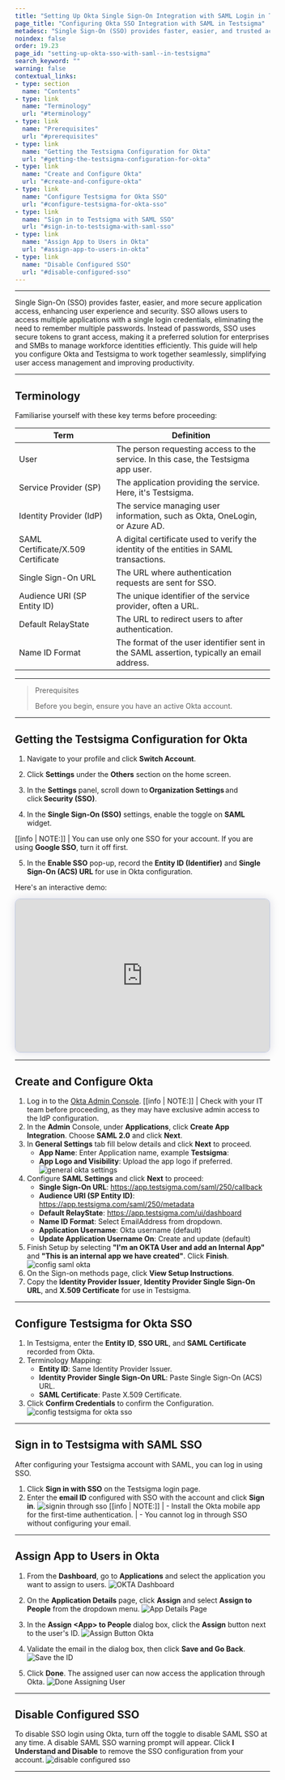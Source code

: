 ```yaml
---
title: "Setting Up Okta Single Sign-On Integration with SAML Login in Testsigma"
page_title: "Configuring Okta SSO Integration with SAML in Testsigma"
metadesc: "Single Sign-On (SSO) provides faster, easier, and trusted access to applications. Learn how to set up Single Sign-On (SSO) with SAML login easily in Testsigma."
noindex: false
order: 19.23
page_id: "setting-up-okta-sso-with-saml--in-testsigma"
search_keyword: ""
warning: false
contextual_links:
- type: section
  name: "Contents"
- type: link
  name: "Terminology"
  url: "#terminology"
- type: link
  name: "Prerequisites"
  url: "#prerequisites"
- type: link
  name: "Getting the Testsigma Configuration for Okta"
  url: "#getting-the-testsigma-configuration-for-okta"
- type: link
  name: "Create and Configure Okta"
  url: "#create-and-configure-okta"
- type: link
  name: "Configure Testsigma for Okta SSO"
  url: "#configure-testsigma-for-okta-sso"
- type: link
  name: "Sign in to Testsigma with SAML SSO"
  url: "#sign-in-to-testsigma-with-saml-sso"
- type: link
  name: "Assign App to Users in Okta"
  url: "#assign-app-to-users-in-okta"
- type: link
  name: "Disable Configured SSO"
  url: "#disable-configured-sso"
---
```


---

Single Sign-On (SSO) provides faster, easier, and more secure application access, enhancing user experience and security. SSO allows users to access multiple applications with a single login credentials, eliminating the need to remember multiple passwords. Instead of passwords, SSO uses secure tokens to grant access, making it a preferred solution for enterprises and SMBs to manage workforce identities efficiently. This guide will help you configure Okta and Testsigma to work together seamlessly, simplifying user access management and improving productivity.

---

## **Terminology**

Familiarise yourself with these key terms before proceeding:

| Term                             | Definition                                                                          |
|----------------------------------|-------------------------------------------------------------------------------------|
| User                             | The person requesting access to the service. In this case, the Testsigma app user.   |
| Service Provider (SP)            | The application providing the service. Here, it's Testsigma.                        |
| Identity Provider (IdP)          | The service managing user information, such as Okta, OneLogin, or Azure AD.         |
| SAML Certificate/X.509 Certificate | A digital certificate used to verify the identity of the entities in SAML transactions. |
| Single Sign-On URL               | The URL where authentication requests are sent for SSO.                             |
| Audience URI (SP Entity ID)      | The unique identifier of the service provider, often a URL.                         |
| Default RelayState               | The URL to redirect users to after authentication.                                  |
| Name ID Format                   | The format of the user identifier sent in the SAML assertion, typically an email address. |

---

> <p id="prerequisites">Prerequisites</p>
>
> Before you begin, ensure you have an active Okta account.

---

## **Getting the Testsigma Configuration for Okta**

1. Navigate to your profile and click **Switch Account**.

2. Click **Settings** under the **Others** section on the home screen.

3. In the **Settings** panel, scroll down to **Organization Settings** and click **Security (SSO)**.

4. In the **Single Sign-On (SSO)** settings, enable the toggle on **SAML** widget. 
   
[[info | NOTE:]]
| You can use only one SSO for your account. If you are using **Google SSO**, turn it off first.

5. In the **Enable SSO** pop-up, record the **Entity ID (Identifier)** and **Single Sign-On (ACS) URL** for use in Okta configuration. 

Here's an interactive demo:

<div>
  <script async src="https://js.storylane.io/js/v2/storylane.js"></script>
  <div class="sl-embed" style="position:relative;padding-bottom:calc(55.43% + 25px);width:100%;height:0;transform:scale(1)">
    <iframe loading="lazy" class="sl-demo" src="https://app.storylane.io/demo/p0nweevh9rsj?embed=inline" name="sl-embed" allow="fullscreen" allowfullscreen style="position:absolute;top:0;left:0;width:100%!important;height:100%!important;border:1px solid rgba(63,95,172,0.35);box-shadow: 0px 0px 18px rgba(26, 19, 72, 0.15);border-radius:10px;box-sizing:border-box;"></iframe>
  </div>
</div>

---

## **Create and Configure Okta**

1. Log in to the [Okta Admin Console](https://www.okta.com/login).
[[info | NOTE:]]
| Check with your IT team before proceeding, as they may have exclusive admin access to the IdP configuration.
1. In the **Admin** Console, under **Applications**, click **Create App Integration**. Choose **SAML 2.0** and click **Next**.
2. In **General Settings** tab fill below details and click **Next** to proceed.
    - **App Name**: Enter Application name, example **Testsigma**:
    - **App Logo and Visibility**: Upload the app logo if preferred. ![general okta settings](https://s3.amazonaws.com/static-docs.testsigma.com/new_images/projects/applications/okta_general_settings.gif)
3. Configure **SAML Settings** and click **Next** to proceed:
    - **Single Sign-On URL**: https://app.testsigma.com/saml/250/callback
    - **Audience URI (SP Entity ID)**: https://app.testsigma.com/saml/250/metadata
    - **Default RelayState**: https://app.testsigma.com/ui/dashboard
    - **Name ID Format**: Select EmailAddress from dropdown.
    - **Application Username**: Okta username (default)
    - **Update Application Username On**: Create and update (default)
4. Finish Setup by selecting **"I'm an OKTA User and add an Internal App"** and **"This is an internal app we have created"**. Click **Finish**. ![config saml okta](https://s3.amazonaws.com/static-docs.testsigma.com/new_images/projects/applications/config_saml_okta.gif)
5. On the Sign-on methods page, click **View Setup Instructions**.
6. Copy the **Identity Provider Issuer**, **Identity Provider Single Sign-On URL**, and **X.509 Certificate** for use in Testsigma.

---

## **Configure Testsigma for Okta SSO**

1. In Testsigma, enter the **Entity ID**, **SSO URL**, and **SAML Certificate** recorded from Okta.
2. Terminology Mapping:
    - **Entity ID**: Same Identity Provider Issuer.
    - **Identity Provider Single Sign-On URL**: Paste Single Sign-On (ACS) URL.
    - **SAML Certificate**: Paste X.509 Certificate.
3. Click **Confirm Credentials** to confirm the Configuration. ![config testsigma for okta sso](https://s3.amazonaws.com/static-docs.testsigma.com/new_images/projects/applications/config_testsigma_okta_id.gif)

---

## **Sign in to Testsigma with SAML SSO**

After configuring your Testsigma account with SAML, you can log in using SSO.

1. Click **Sign in with SSO** on the Testsigma login page.
2. Enter the **email ID** configured with SSO with the account and click **Sign in**. ![signin through sso](https://s3.amazonaws.com/static-docs.testsigma.com/new_images/projects/applications/signin_through_sso.gif)
[[info | NOTE:]]
| - Install the Okta mobile app for the first-time authentication. 
| - You cannot log in through SSO without configuring your email.

---

## **Assign App to Users in Okta**


1. From the **Dashboard**, go to **Applications** and select the application you want to assign to users.
   ![OKTA Dashboard](https://s3.amazonaws.com/static-docs.testsigma.com/new_images/projects/applications/Okta_DB.png)

2. On the **Application Details** page, click **Assign** and select **Assign to People** from the dropdown menu.
   ![App Details Page](https://s3.amazonaws.com/static-docs.testsigma.com/new_images/projects/applications/Assign_Users_Okta.png)

3. In the **Assign &lt;App&gt; to People** dialog box, click the **Assign** button next to the user's ID.
   ![Assign Button Okta](https://s3.amazonaws.com/static-docs.testsigma.com/new_images/projects/applications/Assign_User_Button.png)

4. Validate the email in the dialog box, then click **Save and Go Back**.
   ![Save the ID](https://s3.amazonaws.com/static-docs.testsigma.com/new_images/projects/applications/Save_ID_Okta.png)

5. Click **Done**. The assigned user can now access the application through Okta.
   ![Done Assigning User](https://s3.amazonaws.com/static-docs.testsigma.com/new_images/projects/applications/Done_Adding_User_In_Okta.png)

---

## **Disable Configured SSO**

To disable SSO login using Okta, turn off the toggle to disable SAML SSO at any time. A disable SAML SSO warning prompt will appear. Click **I Understand and Disable** to remove the SSO configuration from your account. ![disable configured sso](https://s3.amazonaws.com/static-docs.testsigma.com/new_images/projects/applications/disable_configured_sso.gif)

---